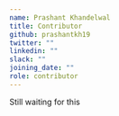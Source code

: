 ```yaml
---
name: Prashant Khandelwal
title: Contributor
github: prashantkh19
twitter: ""
linkedin: ""
slack: ""
joining_date: ""
role: contributor
---
```


Still waiting for this
